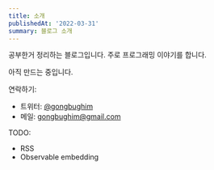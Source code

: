 ```yaml
---
title: 소개
publishedAt: '2022-03-31'
summary: 블로그 소개
---
```


공부한거 정리하는 블로그입니다. 주로 프로그래밍 이야기를 합니다.

아직 만드는 중입니다.

연락하기:

- 트위터: <a href="https://twitter.com/gongbughim">@gongbughim</a>
- 메일: gongbughim@gmail.com

TODO:

- RSS
- Observable embedding
